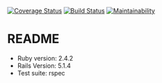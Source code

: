 [![Coverage Status](https://coveralls.io/repos/github/fosterfarrell9/mampf/badge.svg?branch=master)](https://coveralls.io/github/fosterfarrell9/mampf?branch=master)
[![Build Status](https://travis-ci.org/fosterfarrell9/mampf.svg?branch=master)](https://travis-ci.org/fosterfarrell9/mampf)
[![Maintainability](https://api.codeclimate.com/v1/badges/5759a52c062a4a4b2faf/maintainability)](https://codeclimate.com/github/fosterfarrell9/mampf/maintainability)

# README

* Ruby version: 2.4.2
* Rails Version: 5.1.4
* Test suite: rspec
